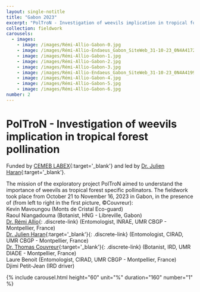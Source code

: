 ```yaml
---
layout: single-notitle
title: "Gabon 2023"
excerpt: "PolTroN - Investigation of weevils implication in tropical forest pollination <br/>"
collection: fieldwork
carousels:
  - images:
    - image: /images/Rémi-Allio-Gabon-0.jpg
    - image: /images/Rémi-Allio-Endaeus_Gabon_SiteWeb_31-10-23_0N4A4172.jpg
    - image: /images/Rémi-Allio-Gabon-1.jpg
    - image: /images/Rémi-Allio-Gabon-2.jpg
    - image: /images/Rémi-Allio-Gabon-3.jpg
    - image: /images/Rémi-Allio-Endaeus_Gabon_SiteWeb_31-10-23_0N4A4199.jpg
    - image: /images/Rémi-Allio-Gabon-4.jpg
    - image: /images/Rémi-Allio-Gabon-5.jpg
    - image: /images/Rémi-Allio-Gabon-6.jpg
number: 2
---
```

# PolTroN - Investigation of weevils implication in tropical forest pollination

Funded by [CEMEB LABEX](https://www.labex-cemeb.org/en){:target='_blank'} and led by [Dr. Julien Haran](https://julienharan.wixsite.com/jharan){:target='_blank'}.<br/>

The mission of the exploratory project PolTroN aimed to understand the importance of weevils as tropical forest specific pollinators. The fieldwork took place from October 21 to November 16, 2023 in Gabon, in the presence of (from left to right in the first picture, ©Couvreur):<br/>
Kevin Mavoungou (Monts de Cristal Eco-guard)<br/>
Raoul Niangadouma (Botanist, HNG - Libreville, Gabon)<br/>
[Dr. Rémi Allio](https://remiallio.github.io/research/){: .discrete-link} (Entomologist, INRAE, UMR CBGP - Montpellier, France)<br/>
[Dr. Julien Haran](https://julienharan.wixsite.com/jharan){:target='_blank'}{: .discrete-link} (Entomologist, CIRAD, UMR CBGP - Montpellier, France)<br/>
[Dr. Thomas Couvreur](http://www.couvreurlab.org){:target='_blank'}{: .discrete-link} (Botanist, IRD, UMR DIADE - Montpellier, France)<br/>
Laure Benoit (Entomologist, CIRAD, UMR CBGP - Montpellier, France)<br/>
Djimi Petit-Jean (IRD driver)<br/>


{% include carousel.html height="60" unit="%" duration="160" number="1" %}
